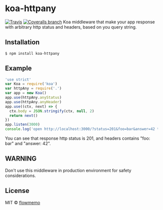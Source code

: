 # koa-httpany
[![Travis](https://img.shields.io/travis/flowmemo/koa-httpany.svg?maxAge=2592000&style=flat-square)](https://travis-ci.org/flowmemo/koa-httpany) [![Coveralls branch](https://img.shields.io/coveralls/flowmemo/koa-httpany/master.svg?maxAge=2592000&style=flat-square)](https://coveralls.io/github/flowmemo/koa-httpany?branch=master)
Koa middleware that make your app response with arbitrary http status and headers, based on you query string.

## Installation
```shell
$ npm install koa-httpany
```
## Example

```js
'use strict'
var Koa = require('koa')
var httpAny = require('.')
var app = new Koa()
app.use(httpAny.anyStatus)
app.use(httpAny.anyHeader)
app.use((ctx, next) => {
  ctx.body = JSON.stringify(ctx, null, 2)
  return next()
})
app.listen(3000)
console.log('open http://localhost:3000/?status=201&foo=bar&answer=42 to see result')
```

You can see that response http status is 201, and headers contains "foo: bar" and "answer: 42".

## WARNING
Don't use this middleware in production environment for safety considerations. 

## License
MIT © [flowmemo](http://weibo.com/flowmemo)